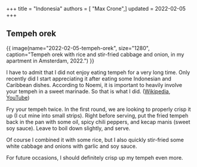 +++
title = "Indonesia"
authors = [ "Max Crone",]
updated = 2022-02-05
+++


## Tempeh orek

{{ image(name="2022-02-05-tempeh-orek", size="1280", caption="Tempeh orek with rice and stir-fried cabbage and onion, in my apartment in Amsterdam, 2022.") }}

I have to admit that I did not enjoy eating tempeh for a very long time. Only recently did I start appreciating it after eating some Indonesian and Caribbean dishes. According to Noemi, it is important to heavily involve your tempeh in a sweet marinade. So that is what I did. ([Wikipedia](https://en.wikipedia.org/wiki/Tempeh#Tempe_orek_or_orak-arik_tempe), [YouTube](https://www.youtube.com/watch?v=RwUguy5NOc0))

Fry your tempeh twice. In the first round, we are looking to properly crisp it up (I cut mine into small strips). Right before serving, put the fried tempeh back in the pan with some oil, spicy chili peppers, and kecap manis (sweet soy sauce). Leave to boil down slightly, and serve.

Of course I combined it with some rice, but I also quickly stir-fried some white cabbage and onions with garlic and soy sauce.

For future occasions, I should definitely crisp up my tempeh even more.
